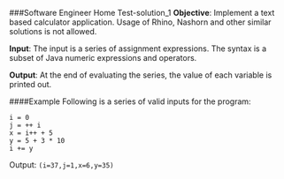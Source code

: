 
###Software Engineer Home Test-solution_1
__Objective__: Implement a text based calculator application. Usage of Rhino, Nashorn and other similar solutions is not allowed.

__Input__: The input is a series of assignment expressions. The syntax is a subset of Java numeric expressions and operators.

__Output__: At the end of evaluating the series, the value of each variable is printed out.

####Example
Following is a series of valid inputs for the program:
```
i = 0
j = ++ i
x = i++ + 5
y = 5 + 3 * 10
i += y
```
Output:
`(i=37,j=1,x=6,y=35)`
